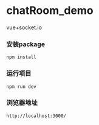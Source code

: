# chatRoom_demo
vue+socket.io

### 安装package

```
npm install
```

### 运行项目

```
npm run dev
```

### 浏览器地址

```
http://localhost:3000/
```

